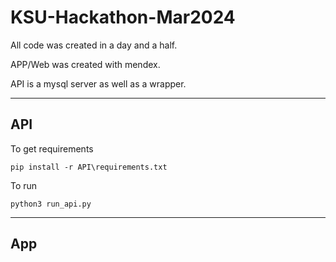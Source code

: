 # KSU-Hackathon-Mar2024

All code was created in a day and a half.

APP/Web was created with mendex.

API is a mysql server as well as a wrapper.

-------------------

## API
To get requirements
```angular2html
pip install -r API\requirements.txt
```
To run
```angular2html
python3 run_api.py
```

-----------
## App
